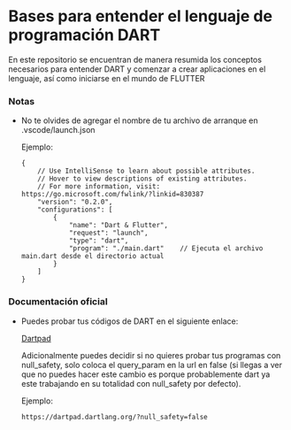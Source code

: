 # **Bases para entender el lenguaje de programación DART**

En este repositorio se encuentran de manera resumida los conceptos necesarios para entender DART y comenzar a crear aplicaciones en el lenguaje, así como iniciarse en el mundo de FLUTTER

### **Notas**

* No te olvides de agregar el nombre de tu archivo de arranque en .vscode/launch.json

    Ejemplo:
    ```
    {
        // Use IntelliSense to learn about possible attributes.
        // Hover to view descriptions of existing attributes.
        // For more information, visit: https://go.microsoft.com/fwlink/?linkid=830387
        "version": "0.2.0",
        "configurations": [
            {
                "name": "Dart & Flutter",
                "request": "launch",
                "type": "dart",
                "program": "./main.dart"    // Ejecuta el archivo main.dart desde el directorio actual
            }
        ]
    }
    ```

### **Documentación oficial**

* Puedes probar tus códigos de DART en el siguiente enlace:

    [Dartpad](https://dartpad.dartlang.org/)

    Adicionalmente puedes decidir si no quieres probar tus programas con null_safety,
    solo coloca el query_param en la url en false (si llegas a ver que no puedes hacer este cambio es porque probablemente
    dart ya este trabajando en su totalidad con null_safety por defecto).

    Ejemplo:
    ```
    https://dartpad.dartlang.org/?null_safety=false
    ```